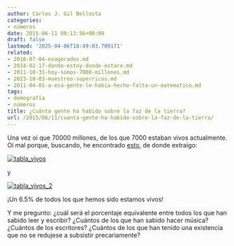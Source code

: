 ```yaml
---
author: Carlos J. Gil Bellosta
categories:
- números
date: 2015-06-11 08:13:56+00:00
draft: false
lastmod: '2025-04-06T18:49:03.709171'
related:
- 2010-07-04-exagerados.md
- 2014-02-17-donde-estoy-donde-estare.md
- 2011-10-31-hoy-somos-7000-millones.md
- 2023-10-03-muestreo-superricos.md
- 2011-04-01-a-esa-gente-le-habia-hecho-falta-un-matematico.md
tags:
- demografía
- números
title: ¿Cuánta gente ha habido sobre la faz de la tierra?
url: /2015/06/11/cuanta-gente-ha-habido-sobre-la-faz-de-la-tierra/
---
```


Una vez oí que 70000 millones, de los que 7000 estaban vivos actualmente. Oí mal porque, buscando, he encontrado [esto](https://www.prb.org/articles/how-many-people-have-ever-lived-on-earth/), de donde extraigo:

[![tabla_vivos](/wp-uploads/2015/06/tabla_vivos.png#center)
](/wp-uploads/2015/06/tabla_vivos.png#center)

y

[![tabla_vivos_2](/wp-uploads/2015/06/tabla_vivos_2.png#center)
](/wp-uploads/2015/06/tabla_vivos_2.png#center)

¡Un 6.5% de todos los que hemos sido estamos vivos!

Y me pregunto: ¿cuál será el porcentaje equivalente entre todos los que han sabido leer y escribir? ¿Cuántos de los que han sabido hacer música? ¿Cuántos de los escritores? ¿Cuántos de los que han tenido una existencia que no se redujese a subsistir precariamente?